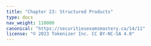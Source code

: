 ```yaml
---
title: "Chapter 23: Structured Products"
type: docs
nav_weight: 110000
canonical: "https://securitiesexamsmastery.ca/14/11"
license: "© 2023 Tokenizer Inc. CC BY-NC-SA 4.0"
---
```

